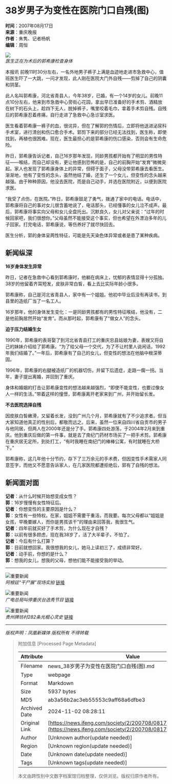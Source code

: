 # 38岁男子为变性在医院门口自残(图) 

**时间**：2007年08月17日  
**来源**：重庆晚报  
**作者**：朱隽、记者杨帆  
**编辑**：周恒  

![](http://img.ifeng.com/res/200708/0817_146285.jpg)  
*医生正在为术后的郭希康检查身体*

本报讯 前晚11时30分左右，一名外地男子裤子上满是血迹地走进市急救中心，值班医生吓了一大跳，一问才发现，此人刚在医院大门外自残——剪掉了自己的阴囊和阴茎。

此人名叫郭希康，河北省青县人，今年38岁，已婚，有一个14岁的女儿。前晚11点10分左右，他来到市急救中心旁街心花园，拿出早已准备好的手术剪、酒精放在树下的石头上，趁四下无人，脱掉裤子，嘴里咬着毛巾，拿着手术剪自残。自残后的郭希康忍着疼痛，自行走进了急救中心急诊室求医。

医生看着郭希康一裤子的血，很诧异，但在了解郭的伤情后，立即将他送进泌尿科手术室，进行清创和伤口愈合手术。郭剪下来的部分已经无法找到，医生称，即使找到，再植也很困难。现在，医生最担心的是郭希康的伤口感染，否则会有生命危险。

昨日，郭希康告诉记者，自己16岁那年发现，同龄男孩都开始有了明显的男性特征——喉结，而自己却没有，更让他感到恐怖的是，自己的前胸开始“发育”微微突起。家人也发现了郭希康身体上的异常，但碍于面子，父母没带郭希康去看医生。渐渐地，他有了变性的念头，虽然他结了婚，还生了一个女儿，但变性的念头越来越强。由于种种原因，他没去医院，而是自己动手，并选在医院附近，以便到医院求医。

“我受了点伤，在医院。”昨日，郭希康鼓足了勇气，拨通了家中的电话。电话中，郭希康将自己的事对女儿很含蓄地说了，电话那头，已经懂事的女儿泣不成声。最后，郭希康将事实向父母和女儿全盘托出。沉默良久，女儿对父亲说：“过年的时候回家吧，我们很想你。”父母虽然不能接受这个事实，但也希望在外漂泊多年的儿子回家。打完电话，郭希康说，等伤养好了就尽快回去。

医生分析，郭的身体呈两性特征，可能是先天染色体异常或者是患了某种疾病。

## 新闻纵深

**16岁身体发生异常**

昨日，记者在急救中心看到郭希康时，他躺在病床上，忧郁的表情显得十分孤独。38岁的他留着齐耳短发，皮肤非常白皙，看上去比实际年龄小很多。

郭希康称，自己是河北省青县人，家中有一个姐姐。他初中毕业后没有再读书，到县里的造纸厂当了一名工人。

16岁那年，他的身体发生变化：一是同龄男孩都有的男性特征喉结，他没有，二是他前胸居然开始“发育”。而从那时起，郭希康有了“做女人”的念头。

**迫于压力结婚生女**

1990年，郭希康的表哥娶了到河北省青县打工的重庆忠县姑娘为妻，表嫂又将自己的妹妹介绍给了郭希康。“为了给父母一个交代，为了不让村里人说闲话，1992年我们结婚了。”一年后，郭希康有了自己的女儿，但变性的想法在他脑中根深蒂固。

1996年，郭希康的右腿被造纸厂的机器切伤，并留下后遗症，走路一瘸一拐。当年，妻子提出离婚，并回到了重庆。

身体和婚姻的打击让郭希康变性的想法越来越强烈，“即使不能变性，也要过像女人一样的生活。”带着这样的憧憬，郭希康离开老家来到广州，并开始留长发。

**不去医院选择自残**

因皮肤白皙嫩滑，又留着长发，没到广州几个月，郭希康就有了不少追求者。但当大家知道他真正的性别后，都敬而远之。后来，虽然一位来自四川省自贡市的男子与他同居，但两人在2000年还是分了手。郭希康四处游荡，于2004年2月来到重庆。他到重庆后做的第一件事，就是去了南纪门药材市场买了一把手术剪。郭希康在重庆居无定所，到处打工，“有时我睡在南纪门的棒棒公寓，有时就睡在大桥下。”

郭希康称，这几年他十分节约，存下了三万余元的手术费，但因变性手术需家人同意签字，而他又不愿意告诉家人，在几家医院都遭拒绝后，郭有了自残的想法。

## 新闻面对面

**记者**：从什么时候开始想变成女性？  
**郭**：16岁慢慢有女性特征后。  
**记者**：你想变性的主要原因是什么？  
**郭**：女性有一些特权。在家，姐姐不需要干重活，而我要。每次父母都以“姐姐是女孩，早晚要嫁人，而你是男孩该干”的理由来回答我，我很生气。  
**记者**：四年前就买好了手术剪，为什么现在才自残？  
**郭**：以前有很多顾虑，现在我38岁了，活了大半辈子，不怕了。  
**记者**：今后有什么打算？  
**郭**：目前就想回家。我很想我的女儿，她马上读初三了，成绩非常好。  
**记者**：动手前，你想的是什么？  
**郭**：想我的女儿，想我的父母，想他们能不能接受我的举动。  

---

![重要新闻](http://img.ifeng.com/tres/news/0816_146027.jpg)  
*阿根廷“干尸展”现场实拍* [链接](http://news.ifeng.com/photo/other/200708/0816_1399_191086.shtml)

![重要新闻](http://img.ifeng.com/tres/news/0816_145975.jpg)  
*广电总局叫停重庆台选秀节目* [链接](http://news.ifeng.com/photo/society/200708/0816_1400_190923.shtml)

![重要新闻](http://img.ifeng.com/tres/news/0816_145928.jpg)  
*贵州牌坊村282条光棍心灵史* [链接](http://news.ifeng.com/society/2/200708/0816_344_190857.shtml)

---

*版权声明：凤凰新媒体 版权所有 不得转载*

> 附加信息 [Processed Page Metadata]
>
> | Attribute       | Value                                  |
> |-----------------|----------------------------------------|
> | Filename        | news_38岁男子为变性在医院门口自残(图).md                             |
> | Type            | webpage                                 |
> | Format          | Markdown                               |
> | Size            | 5937 bytes                           |
> | MD5             | ab3a56b2ac3eb55553c9aff68a6dfbe3                                  |
> | Archived Date   | 2024-11-02 08:28:11                             |
> | Original Link   | [https://news.ifeng.com/society/2/200708/0817_344_191895.shtml](https://news.ifeng.com/society/2/200708/0817_344_191895.shtml)                         |
> | Author          | [Unknown author(update needed)]                              |
> | Region          | [Unknown region(update needed)]                              |
> | Date            | [Unknown date(update needed)]                                 |
> | Tags            | [Unknown tags(update needed)]                                 |
>
> 本文由跨性别中文数字档案馆归档整理，仅供浏览。版权归原作者所有。
>